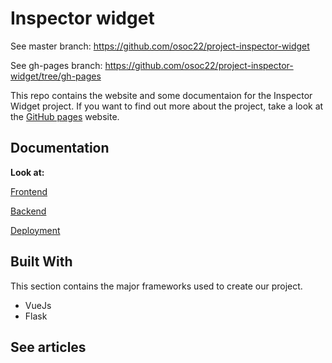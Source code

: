 # Inspector widget

 See master branch: https://github.com/osoc22/project-inspector-widget

See gh-pages branch: https://github.com/osoc22/project-inspector-widget/tree/gh-pages


This repo contains the website and some documentaion for the Inspector Widget project.
If you want to find out more about the project, take a look at the [GitHub pages](https://osoc22.github.io/project-inspector-widget) website.


## Documentation

**Look at:**

[Frontend](https://github.com/osoc22/project-inspector-widget/blob/master/deployment.md)

[Backend](https://github.com/osoc22/project-inspector-widget/blob/master/week1/readme.md)

[Deployment](https://github.com/osoc22/project-inspector-widget/blob/master/deployment.md)

## Built With

This section contains the major frameworks used to create our project.

* VueJs
* Flask

## See articles
